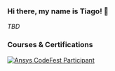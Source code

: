 ### Hi there, my name is Tiago! 👋

_TBD_

<!--
**tplobo/tplobo** is a ✨ _special_ ✨ repository because its `README.md` (this file) appears on your GitHub profile.

Here are some ideas to get you started:

- 🔭 I’m currently working on ...
- 🌱 I’m currently learning ...
- 👯 I’m looking to collaborate on ...
- 🤔 I’m looking for help with ...
- 💬 Ask me about ...
- 📫 How to reach me: ...
- 😄 Pronouns: ...
- ⚡ Fun fact: ...
-->

### Courses & Certifications
<!--START_SECTION:badges-->
[![Ansys CodeFest Participant](https://images.credly.com/size/110x110/images/5daffbd7-a270-455d-ac4f-25b4e839e462/image.png)](http://www.credly.com/badges/22d20d19-0ebc-498a-9fe7-fb7bdedb875b "Ansys CodeFest Participant")
<!--END_SECTION:badges-->
